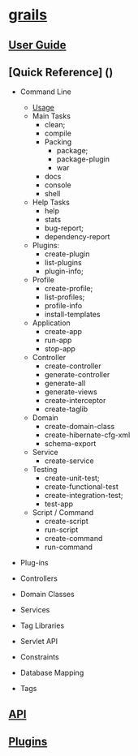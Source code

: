 [grails](http://www.grails.org/)
=======

## [User Guide](http://docs.grails.org/latest/guide/single.html)
## [Quick Reference] ()
 - Command Line
     * [Usage](http://docs.grails.org/latest/ref/Command%20Line/Usage.html)
     * Main Tasks
         * clean;
         * compile 
         * Packing
              * package;
              * package-plugin
              * war
         * docs
         * console
         * shell
     * Help Tasks   
         * help
         * stats
         * bug-report;
         * dependency-report       
     * Plugins:
         * create-plugin
         * list-plugins
         * plugin-info; 
     * Profile
         * create-profile; 
         * list-profiles; 
         * profile-info
         * install-templates
     * Application
         * create-app
         * run-app
         * stop-app
     * Controller
         * create-controller 
         * generate-controller
         * generate-all
         * generate-views
         * create-interceptor
         * create-taglib
     * Domain
         * create-domain-class
         * create-hibernate-cfg-xml
         * schema-export        
     * Service
         * create-service
     * Testing
         * create-unit-test; 
         * create-functional-test
         * create-integration-test; 
         * test-app
     * Script / Command
         * create-script
         * run-script
         * create-command
         * run-command
        
 - Plug-ins
 - Controllers
 - Domain Classes
 - Services
 - Tag Libraries
 
 - Servlet API
 - Constraints
 - Database Mapping
 - Tags
 
## [API]()
## [Plugins]()


